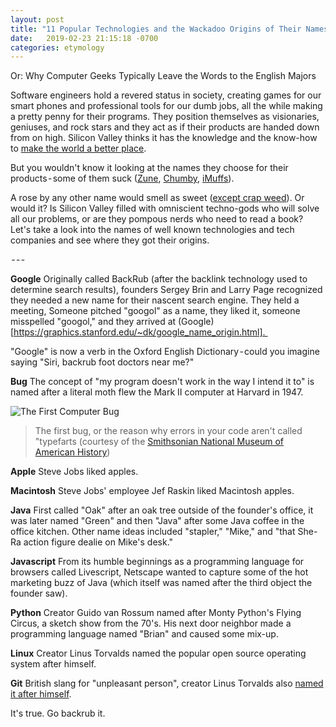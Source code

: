 ```yaml
---
layout: post
title: "11 Popular Technologies and the Wackadoo Origins of Their Names"
date:   2019-02-23 21:15:18 -0700
categories: etymology
---
```


Or: Why Computer Geeks Typically Leave the Words to the English Majors


Software engineers hold a revered status in society, creating games for our smart phones and professional tools for our dumb jobs, all the while making a pretty penny for their programs. They position themselves as visionaries, geniuses, and rock stars and they act as if their products are handed down from on high. Silicon Valley thinks it has the knowledge and the know-how to [make the world a better place](https://www.youtube.com/watch?v=fRUAJVKlUZQ).

But you wouldn't know it looking at the names they choose for their products - some of them suck ([Zune](https://en.wikipedia.org/wiki/Zune), [Chumby](https://en.wikipedia.org/wiki/Chumby), [iMuffs](https://www.cnet.com/reviews/wi-gear-imuffs-mb210-wireless-headphones-review/)).

A rose by any other name would smell as sweet ([except crap weed](https://www.youtube.com/watch?v=XUKl37Z-ULM)). Or would it? Is Silicon Valley filled with omniscient techno-gods who will solve all our problems, or are they pompous nerds who need to read a book? Let's take a look into the names of well known technologies and tech companies and see where they got their origins.

 - - - 

**Google** Originally called BackRub (after the backlink technology used to determine search results), founders Sergey Brin and Larry Page recognized they needed a new name for their nascent search engine. They held a meeting, Someone pitched "googol" as a name, they liked it, someone misspelled "googol," and they arrived at (Google)[https://graphics.stanford.edu/~dk/google_name_origin.html]. 

"Google" is now a verb in the Oxford English Dictionary - could you imagine saying "Siri, backrub foot doctors near me?"

**Bug** The concept of "my program doesn't work in the way I intend it to" is named after a literal moth flew the Mark II computer at Harvard in 1947.

![The First Computer Bug](https://thepracticaldev.s3.amazonaws.com/i/xlwursosjd4wgei5cvd2.jpg)
>The first bug, or the reason why errors in your code aren't called "typefarts (courtesy of the [Smithsonian National Museum of American History](http://americanhistory.si.edu/collections/search/object/nmah_334663))

**Apple** Steve Jobs liked apples.

**Macintosh** Steve Jobs' employee Jef Raskin liked Macintosh apples.

**Java** First called "Oak" after an oak tree outside of the founder's office, it was later named "Green" and then "Java" after some Java coffee in the office kitchen. Other name ideas included "stapler," "Mike," and "that She-Ra action figure dealie on Mike's desk."

**Javascript** From its humble beginnings as a programming language for browsers called Livescript, Netscape wanted to capture some of the hot marketing buzz of Java (which itself was named after the third object the founder saw).

**Python** Creator Guido van Rossum named after Monty Python's Flying Circus, a sketch show from the 70's. His next door neighbor made a programming language named "Brian" and caused some mix-up.

**Linux** Creator Linus Torvalds named the popular open source operating system after himself.

**Git** British slang for "unpleasant person", creator Linus Torvalds also [named it after himself](https://www.pcworld.idg.com.au/article/129776/after_controversy_torvalds_begins_work_git_/). 

It's true. Go backrub it.
